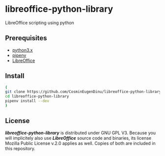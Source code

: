 # libreoffice-python-library
LibreOffice scripting using python

## Prerequisites
- [python3.x](https://docs.python.org/3/using/unix.html)
- [pipenv](https://github.com/pypa/pipenv)
- [LibreOffice](https://gist.github.com/CosminEugenDinu/d584dddfce534f8272ab9f661eb480a5#file-install_libreoffice-sh)

## Install
```bash
(
git clone https://github.com/CosminEugenDinu/libreoffice-python-library/
cd libreoffice-python-library
pipenv install --dev
)
```

## License
***libreoffice-python-library*** is distributed under GNU GPL V3. Because you will implicitely also use ***LibreOffice*** source code and binaries, its license Mozilla Public License v.2.0 applies as well. Copies of both are included in this repository.
